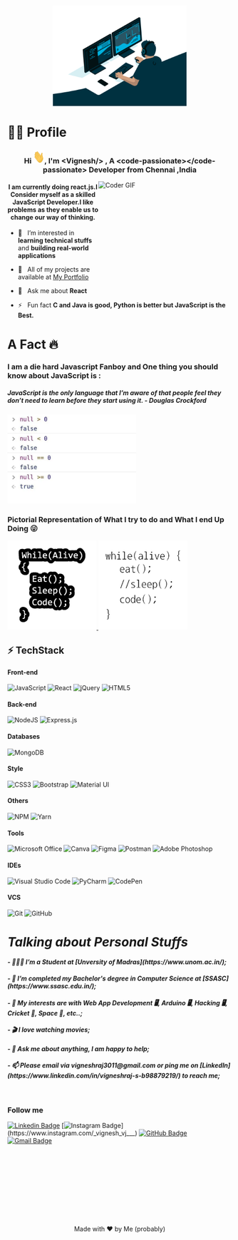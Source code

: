  <p align="center" width="100%">
    <img width="300" src="https://raw.githubusercontent.com/vignesh-vj01/img-file-main/main/profile.gif">
</p>
<H1> 👨‍💻 Profile </H1>
<h3 align="center">Hi <img src="https://raw.githubusercontent.com/vignesh-vj01/img-file-main/main/Hi.gif" width=25 height=30>, I'm &#60;Vignesh/&#62; , A &#60;code-passionate&#62;&#60;/code-passionate&#62; Developer from Chennai ,India</h3>


<img align="right" alt="Coder GIF" height=200 width=300 src="https://i.pinimg.com/originals/e4/26/70/e426702edf874b181aced1e2fa5c6cde.gif" />

<h4 align = "center" >I am currently doing react.js.I Consider myself as a skilled JavaScript Developer.I like problems as they enable us to change our way of thinking.</h4>


 - 👀 &nbsp; I’m interested in **learning technical stuffs** and **building real-world applications**

 - 🌱 &nbsp; All of my projects are available at [My Portfolio]()

 - 💬 &nbsp; Ask me about **React**

 - ⚡ &nbsp; Fun fact **C and Java is good, Python is better but JavaScript is the Best.**



<h1> A Fact 🔥</h1>
<p align="center">
<H3> I am a die hard Javascript Fanboy and One thing you should know about JavaScript is :</H3>
 <H5> JavaScript is the only language that I’m aware of that people feel they don’t need to learn before they start using it.  - Douglas Crockford</H5>

 <img height="200" src="https://raw.githubusercontent.com/vignesh-vj01/img-file-main/main/exampul.webp"/>  
</p>


### Pictorial Representation of What I try to do and What I end Up Doing  😜 

<a href="#" >



<img aling="left" width="200" src="https://raw.githubusercontent.com/vignesh-vj01/img-file-main/main/black.png" width="40%"/>
</a>

<a href="#" >
    

    
<img aling="right" width="200" src="https://raw.githubusercontent.com/vignesh-vj01/img-file-main/main/white.png" width="40%"/>
</a>

## ⚡ TechStack

#### Front-end
![JavaScript](https://img.shields.io/badge/javascript-%23323330.svg?style=for-the-badge&logo=javascript&logoColor=%23F7DF1E)
![React](https://img.shields.io/badge/react-%2320232a.svg?style=for-the-badge&logo=react&logoColor=%2361DAFB)
![jQuery](https://img.shields.io/badge/jquery-%230769AD.svg?style=for-the-badge&logo=jquery&logoColor=white)
![HTML5](https://img.shields.io/badge/html5-%23E34F26.svg?style=for-the-badge&logo=html5&logoColor=white)

#### Back-end 
![NodeJS](https://img.shields.io/badge/node.js-6DA55F?style=for-the-badge&logo=node.js&logoColor=white)
![Express.js](https://img.shields.io/badge/express.js-%23404d59.svg?style=for-the-badge&logo=express&logoColor=%2361DAFB)

#### Databases
![MongoDB](https://img.shields.io/badge/MongoDB-%234ea94b.svg?style=for-the-badge&logo=mongodb&logoColor=white)


#### Style 
![CSS3](https://img.shields.io/badge/css3-%231572B6.svg?style=for-the-badge&logo=css3&logoColor=white)
![Bootstrap](https://img.shields.io/badge/bootstrap-%23563D7C.svg?style=for-the-badge&logo=bootstrap&logoColor=white)
![Material UI](https://img.shields.io/badge/materialui-%230081CB.svg?style=for-the-badge&logo=material-ui&logoColor=white)


#### Others 
![NPM](https://img.shields.io/badge/NPM-%23000000.svg?style=for-the-badge&logo=npm&logoColor=white)
![Yarn](https://img.shields.io/badge/yarn-%232C8EBB.svg?style=for-the-badge&logo=yarn&logoColor=white)
 
#### Tools
![Microsoft Office](https://img.shields.io/badge/Microsoft_Office-D83B01?style=for-the-badge&logo=microsoft-office&logoColor=white)
![Canva](https://img.shields.io/badge/Canva-%2300C4CC.svg?style=for-the-badge&logo=Canva&logoColor=white)
![Figma](https://img.shields.io/badge/figma-%23F24E1E.svg?style=for-the-badge&logo=figma&logoColor=white)
![Postman](https://img.shields.io/badge/Postman-FF6C37?style=for-the-badge&logo=postman&logoColor=white)
![Adobe Photoshop](https://img.shields.io/badge/adobephotoshop-%2331A8FF.svg?style=for-the-badge&logo=adobephotoshop&logoColor=white)

#### IDEs
![Visual Studio Code](https://img.shields.io/badge/Visual%20Studio%20Code-0078d7.svg?style=for-the-badge&logo=visual-studio-code&logoColor=white) 
![PyCharm](https://img.shields.io/badge/pycharm-143?style=for-the-badge&logo=pycharm&logoColor=black&color=black&labelColor=green)
![CodePen](https://img.shields.io/badge/CodePen-white?style=for-the-badge&logo=codepen&logoColor=black)

#### VCS
![Git](https://img.shields.io/badge/git-%23F05033.svg?style=for-the-badge&logo=git&logoColor=white)
![GitHub](https://img.shields.io/badge/github-%23121011.svg?style=for-the-badge&logo=github&logoColor=white)






<em>
  
<h1>Talking about Personal Stuffs</h1>

<h4> - 👨🏽‍💻 I’m a Student at [Unversity of Madras](https://www.unom.ac.in/); </h4>
<h4> - 💼 I’m completed my Bachelor's degree in Computer Science at [SSASC](https://www.ssasc.edu.in/); </h4>
<h4> - 🤔 My interests are with Web App Development 🖥️, Arduino 🖥️, Hacking 🖥️, Cricket 🏏, Space 🚀, etc..; </h4>
<h4> - 🎬 I love watching movies; </h4>
<h4> - 💬 Ask me about anything, I am happy to help; </h4>
<h4> - 📫 Please email via vigneshraj3011@gmail.com or ping me on [LinkedIn](https://www.linkedin.com/in/vigneshraj-s-b98879219/) to reach me; </h4>
<br/> 
</em>



### Follow me

[![Linkedin Badge](https://img.shields.io/badge/-%20-blue?style=flat-circle&logo=Linkedin&logoColor=white&link=https://www.linkedin.com/in/vigneshraj-s-b98879219/)](https://www.linkedin.com/in/vigneshraj-s-b98879219/) [![Instagram Badge](https://img.shields.io/badge/-e02c73?style=flat-circle&labelColor=e02c73&logo=Instagram&logoColor=white&link=https://www.instagram.com/_vignesh_vj___)](https://www.instagram.com/_vignesh_vj___) [![GitHub Badge](https://img.shields.io/badge/-24292e?style=flat-circle&labelColor=24292e&logo=github&logoColor=white&link=https://github.com/vignesh-vj01)](https://github.com/vignesh-vj01) [![Gmail Badge](https://img.shields.io/badge/-d54b3d?style=flat-circle&labelColor=d54b3d&logo=gmail&logoColor=white&link=mailto:vigneshraj3011)](mailto:vigneshraj3011@gmail.com)

<br/>
<br/>
<br/>
<br/>
<br/>
<br/>
<br/>
<br/>
<br/>

<p align="center">Made with ❤️ by Me (probably)</p>



